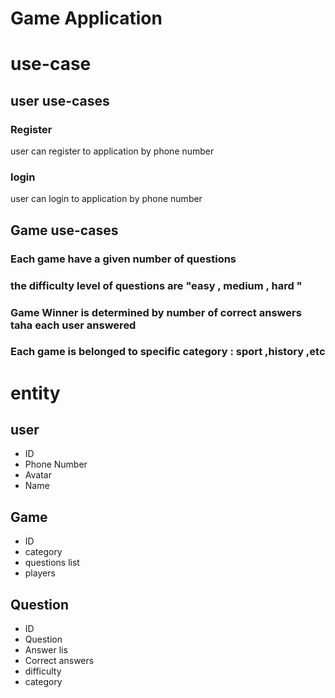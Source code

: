 # Game Application
# use-case
## user use-cases
### Register
user can register to application by phone number

### login
user can login to application by phone number


## Game use-cases
### Each game have a given number of questions 
### the difficulty level of questions are "easy , medium , hard "
### Game Winner is determined by number of correct answers taha each user answered
### Each game is belonged to specific category : sport ,history ,etc


# entity

## user
- ID
- Phone Number
- Avatar
- Name
## Game
- ID
- category
- questions list
- players
## Question
- ID 
- Question
- Answer lis
- Correct answers
- difficulty
- category